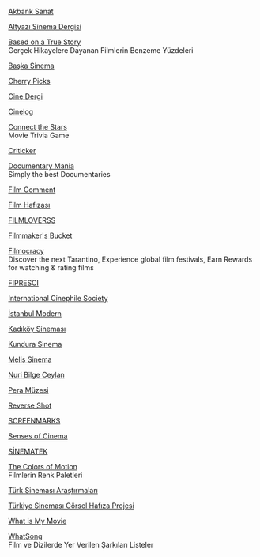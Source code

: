 <p>
<a href="https://www.akbanksanat.com/">Akbank Sanat</a>
</p>
<p>
<a href="http://www.altyazi.net/">Altyazı Sinema Dergisi</a>
</p>
<p>
<a href="https://informationisbeautiful.net/visualizations/based-on-a-true-true-story/">Based on a True Story</a>
<br>Gerçek Hikayelere Dayanan Filmlerin Benzeme Yüzdeleri  
</p>
<p>
<a href="http://www.baskasinema.com/">Başka Sinema</a>
</p>
<p>
<a href="https://www.thecherrypicks.com/home">Cherry Picks</a>
</p>
<p>
<a href="http://www.cinedergi.com/">Cine Dergi</a>
</p>
<p>
<a href="https://cinelog.net/">Cinelog</a>
</p>
<p>
<a href="https://connectthestars.xyz/">Connect the Stars</a>
<br>Movie Trivia Game  
</p>
<p>
<a href="https://www.criticker.com/">Criticker</a>
</p>
<p>
<a href="https://www.documentarymania.com/home.php">Documentary Mania</a>
<br>Simply the best Documentaries  
</p>
<p>
<a href="https://www.filmcomment.com/">Film Comment</a>
</p>
<p>
<a href="https://www.filmhafizasi.com/">Film Hafızası</a>
</p>
<p>
<a href="https://www.filmloverss.com/">FILMLOVERSS</a>
</p>
<p>
<a href="https://filmmakersbucket.com/">Filmmaker's Bucket</a>
</p>
<p>
<a href="https://filmocracy.com/login">Filmocracy</a>
<br>Discover the next Tarantino, Experience global film festivals, Earn Rewards for watching & rating films
</p>
<p>
<a href="http://fipresci.org/">FIPRESCI</a>
</p>
<p>
<a href="https://icsfilm.org/">International Cinephile Society</a>
</p>
<p>
<a href="https://www.istanbulmodern.org/">İstanbul Modern</a>
</p>
<p>
<a href="http://www.kadikoysinemasi.com/">Kadıköy Sineması</a>
</p>
<p>
<a href="https://www.beykozkundura.com/sinema">Kundura Sinema</a>
</p>
<p>
<a href="http://www.melisinema.net/">Melis Sinema</a>
</p>
<p>
<a href="http://www.nuribilgeceylan.com/index.html">Nuri Bilge Ceylan</a>
</p>
<p>
<a href="https://www.peramuzesi.org.tr/">Pera Müzesi</a>
</p>
<p>
<a href="http://reverseshot.org/">Reverse Shot</a>
</p>
<p>
<a href="https://screenmarks.com/">SCREENMARKS</a>
</p>
<p>
<a href="http://sensesofcinema.com/">Senses of Cinema</a>
</p>
<p>
<a href="http://sinematek.kadikoy.bel.tr/">SİNEMATEK</a>
</p>
<p>
<a href="https://thecolorsofmotion.com/">The Colors of Motion</a>
<br>Filmlerin Renk Paletleri  
</p>
<p>
<a href="https://tsa.org.tr/">Türk Sineması Araştırmaları</a>
</p>
<p>
<a href="http://www.gorselhafiza.org.tr/arsiv.php">Türkiye Sineması Görsel Hafıza Projesi</a>
</p>
<p>
<a href="http://www.whatismymovie.com/">What is My Movie</a>
</p>
<p>
<a href="https://www.what-song.com/">WhatSong</a>
<br>Film ve Dizilerde Yer Verilen Şarkıları Listeler
</p>
